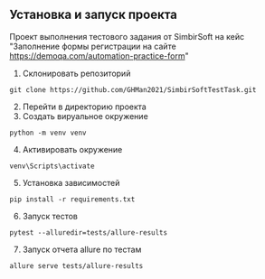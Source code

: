 ## Установка и запуск проекта

Проект выполнения тестового задания от SimbirSoft на кейс "Заполнение формы регистрации на сайте https://demoqa.com/automation-practice-form" 

1. Склонировать репозиторий
```
git clone https://github.com/GHMan2021/SimbirSoftTestTask.git
```
2. Перейти в директорию проекта
3. Создать вируальное окружение
```
python -m venv venv
```
4. Активировать окружение
```
venv\Scripts\activate
```
5. Установка зависимостей
```
pip install -r requirements.txt
```
6. Запуск тестов
```
pytest --alluredir=tests/allure-results
```
7. Запуск отчета allure по тестам
```
allure serve tests/allure-results
```